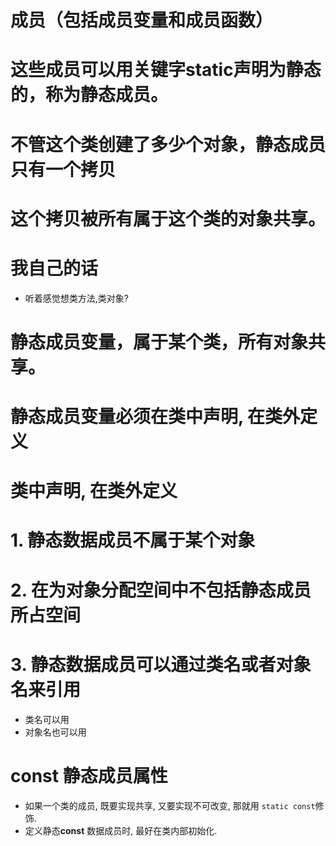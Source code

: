 # 成员（包括成员变量和成员函数）
# 这些成员可以用关键字static声明为静态的，称为静态成员。
# 不管这个类创建了多少个对象，静态成员只有一个拷贝

# 这个拷贝被所有属于这个类的对象共享。

# 我自己的话
- 听着感觉想类方法,类对象?

# 静态成员变量，属于某个类，所有对象共享。

# **静态成员变量必须在类中声明, 在类外定义**
# **类中声明, 在类外定义**

# 1. 静态数据成员不属于某个对象
# 2. 在为对象分配空间中不包括静态成员所占空间
# 3. 静态数据成员可以通过类名或者对象名来引用
- 类名可以用
- 对象名也可以用




# const 静态成员属性

- 如果一个类的成员, 既要实现共享, 又要实现不可改变, 那就用 `static const`修饰.
- 定义静态**const** 数据成员时,  最好在类内部初始化.


